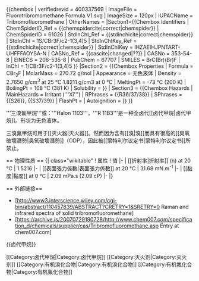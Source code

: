 {{chembox
| verifiedrevid = 400337569
| ImageFile = Fluorotribromomethane Formula V1.svg
| ImageSize = 120px
| IUPACName = Tribromofluoromethane
| OtherNames = 
|Section1={{Chembox Identifiers
| ChemSpiderID_Ref = {{chemspidercite|correct|chemspider}}
| ChemSpiderID = 61026
| StdInChI_Ref = {{stdinchicite|correct|chemspider}}
| StdInChI = 1S/CBr3F/c2-1(3,4)5
| StdInChIKey_Ref = {{stdinchicite|correct|chemspider}}
| StdInChIKey = IHZAEIHJPNTART-UHFFFAOYSA-N
| CASNo_Ref = {{cascite|changed|??}}
| CASNo = 353-54-8
| EINECS = 206-535-8
| PubChem = 67707
| SMILES = BrC(Br)(Br)F
| InChI = 1/CBr3F/c2-1(3,4)5
  }}
|Section2 = {{Chembox Properties
|   Formula = CBr<sub>3</sub>F
|   MolarMass = 270.72 g/mol
|   Appearance = 无色液体
|   Density = 2.7650 g/cm<sup>3</sup> at 25 °C
1.8211 g/cm3 at 0 °C
|   MeltingPt = -73 °C (200 K)
|   BoilingPt = 108 °C (381 K)
|   Solubility = 
  }}
| Section3 = {{Chembox Hazards
|   MainHazards = Irritant ('''Xi''')
|   RPhrases = {{R36/37/38}}
|   SPhrases = {{S26}}, {{S37/39}}
|   FlashPt = 
|   Autoignition = 
  }}
}}

'''三溴氟甲烷'''或：'''Halon 1103'''，'''R 11B3'''是一种全卤代[[卤代甲烷|卤代甲烷]]。形状为无色液体。 

三溴氟甲烷可用于[[灭火器|灭火器]]。然而因为含有[[溴|溴]]而具有很高的[[臭氧破壞潛勢|臭氧破壞潛勢]]（ODP），因此被[[蒙特利尔议定书|蒙特利尔议定书]]所禁止。

== 物理性质 ==
{| class="wikitable"
! 属性
! 值
|-
| [[折射率|折射率]] (n) at 20 °C
| 1.5216
|-
| [[表面張力係數|表面張力係數]] at 20 °C
| 31.68 mN.m<sup>-1</sup>
|-
| [[黏度|黏度]] at 0 °C
| 2.09 mPa.s (2.09 cP)
|-
|}

== 外部链接==
* [http://www3.interscience.wiley.com/cgi-bin/abstract/110457839/ABSTRACT?CRETRY=1&SRETRY=0 Raman and infrared spectra of solid tribromofluoromethane]
* [https://archive.is/20070729190728/http://www.chem007.com/specification_d/chemicals/supplier/cas/Tribromofluoromethane.asp Entry at chem007.com]

{{卤代甲烷}}

[[Category:卤代甲烷|Category:卤代甲烷]]
[[Category:灭火剂|Category:灭火剂]]
[[Category:有机溴化合物|Category:有机溴化合物]]
[[Category:有机氟化合物|Category:有机氟化合物]]
